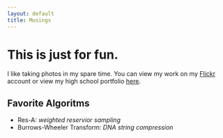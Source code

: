 ```yaml
---
layout: default
title: Musings
---
```


# This is just for fun.

I like taking photos in my spare time. You can view my work on my [Flickr](https://www.flickr.com/photos/jonathan_king/) account or view my high school portfolio [here](http://jonathanking.wix.com/home).

## Favorite Algoritms

* Res-A: *weighted reservior sampling*
* Burrows-Wheeler Transform: *DNA string compression*
